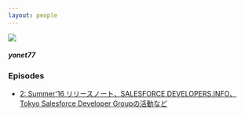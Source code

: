 ```yaml
---
layout: people
---
```

  <section class="mdl-cell mdl-cell--6-col author">
    <div class="mdl-grid">
      <div class="paper-avatar">
        <img src="https://pbs.twimg.com/profile_images/55629814/sunaf_bigger.jpg" />
      </div>
      <div class="mdl-cell mdl-cell--9-col">
        <h5 class="section-title author-name">
          yonet77
        </h5>
        <p class="author-bio"></p>
      </div>
    </div>
  </section>

### Episodes

- [2: Summer'16 リリースノート、SALESFORCE DEVELOPERS.INFO、Tokyo Salesforce Developer Groupの活動など](/podcast/2016/05/31/episode-2.html)
